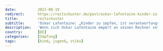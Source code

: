 ```yaml
---
date:          2021-08-19
redirect:      https://reitschuster.de/post/oskar-lafontaine-kinder-zu-impfen-ist-verantwortungslos/
title:         reitschuster
subtitle:      'Oskar Lafontaine: „Kinder zu impfen, ist verantwortungslos“'
description:   'Wenn sich Oskar Lafontaine empört an seinen Rechner setzt, nimmt der ehemalige Bundesfinanzminister kein Blatt vor den Mund: Kinder zu impfen findet er „verantwortungslos“.'
country:       [DE]
categories:    [Impfung]
tags:          [kind, jugend, stiko]
---
```

